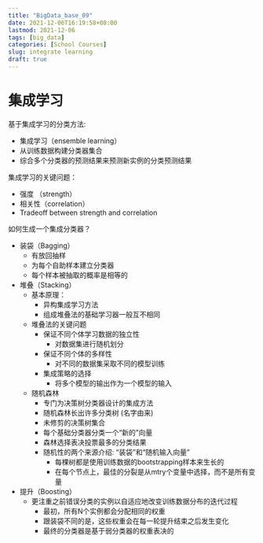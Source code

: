 ```yaml
---
title: "BigData_base_09"
date: 2021-12-06T16:19:58+08:00
lastmod: 2021-12-06
tags: [big_data]
categories: [School Courses]
slug: integrate learning
draft: true
---
```

# 集成学习
基于集成学习的分类方法:
- 集成学习（ensemble learning）
- 从训练数据构建分类器集合
- 综合多个分类器的预测结果来预测新实例的分类预测结果

集成学习的关键问题：
- 强度 （strength）
- 相关性（correlation）
- Tradeoff between strength and correlation

如何生成一个集成分类器？
- 装袋（Bagging）
    - 有放回抽样
    - 为每个自助样本建立分类器
    - 每个样本被抽取的概率是相等的
- 堆叠（Stacking）
    - 基本原理：
        - 异构集成学习方法
        - 组成堆叠法的基础学习器一般互不相同
    - 堆叠法的关键问题
        - 保证不同个体学习数据的独立性
            - 对数据集进行随机划分
        - 保证不同个体的多样性
            - 对不同的数据集采取不同的模型训练
        - 集成策略的选择
            - 将多个模型的输出作为一个模型的输入
    - 随机森林
        - 专门为决策树分类器设计的集成方法
        - 随机森林长出许多分类树 (名字由来)
        - 未修剪的决策树集合
        - 每个基础分类器分类一个“新的”向量
        - 森林选择表决投票最多的分类结果
        - 随机性的两个来源介绍: “装袋”和“随机输入向量”
            - 每棵树都是使用训练数据的bootstrapping样本来生长的
            - 在每个节点上，最佳的分裂是从mtry个变量中选择，而不是所有变量
- 提升（Boosting）
    - 更注重之前错误分类的实例以自适应地改变训练数据分布的迭代过程
        - 最初，所有N个实例都会分配相同的权重
        - 跟装袋不同的是，这些权重会在每一轮提升结束之后发生变化
        - 最终的分类器是基于弱分类器的权重表决的
